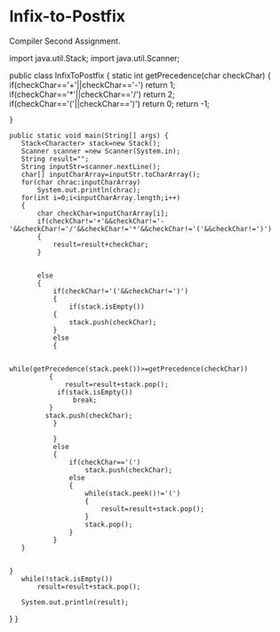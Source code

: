 # Infix-to-Postfix
Compiler Second Assignment.







import java.util.Stack;
import java.util.Scanner;

public class InfixToPostfix {
    static int getPrecedence(char checkChar)
    {
        if(checkChar=='+'||checkChar=='-')
            return 1;
         if(checkChar=='*'||checkChar=='/')
            return 2;
         if(checkChar=='('||checkChar==')')
            return 0;
         return -1;
       
            
    }

    public static void main(String[] args) {
       Stack<Character> stack=new Stack();
       Scanner scanner =new Scanner(System.in);
       String result="";
       String inputStr=scanner.nextLine();
       char[] inputCharArray=inputStr.toCharArray();
       for(char chrac:inputCharArray)
           System.out.println(chrac);
       for(int i=0;i<inputCharArray.length;i++)
       {
           char checkChar=inputCharArray[i];
           if(checkChar!='+'&&checkChar!='-'&&checkChar!='/'&&checkChar!='*'&&checkChar!='('&&checkChar!=')')
           {
               result=result+checkChar;
           }
           
           
           else  
           {     
               if(checkChar!='('&&checkChar!=')')
               { 
                   if(stack.isEmpty())
               {
                   stack.push(checkChar);
               }
               else
               {
                 
                while(getPrecedence(stack.peek())>=getPrecedence(checkChar))
              {   
                  result=result+stack.pop();
                if(stack.isEmpty())
                    break;
              }
             stack.push(checkChar);
               }
               
               }
               else
               {
                   if(checkChar=='(')
                       stack.push(checkChar);
                   else
                   {
                       while(stack.peek()!='(')
                       {
                           result=result+stack.pop();
                       }
                       stack.pop();
                   }
               }
       }
           
           
    }
       while(!stack.isEmpty())
           result=result+stack.pop();
       
       System.out.println(result);
}
}
